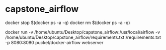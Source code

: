 # capstone_airflow

docker stop $(docker ps -a -q)
docker rm $(docker ps -a -q)


docker run 
-v /home/ubuntu/Desktop/capstone_airflow:/usr/local/airflow 
-v /home/ubuntu/Desktop/capstone_airflow/requirements.txt:/requirements.txt
-p 8080:8080 
puckel/docker-airflow webserver


